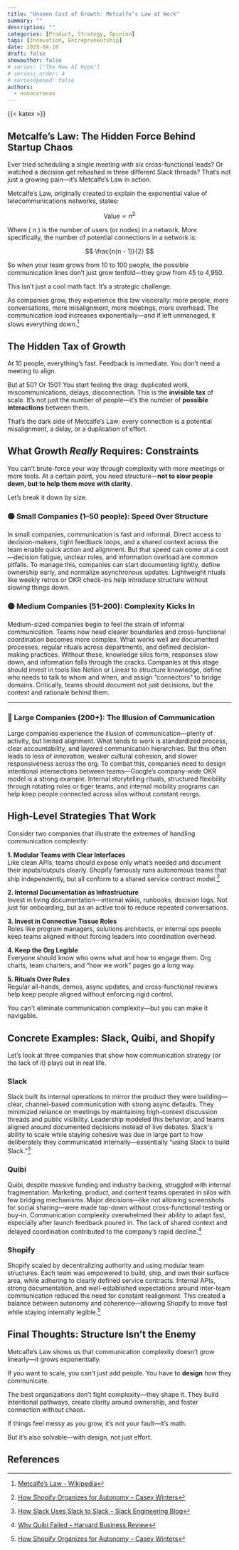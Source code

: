 ```yaml
---
title: "Unseen Cost of Growth: Metcalfe’s Law at Work"
summary: ""
description: ""
categories: [Product, Strategy, Opinion]
tags: [Innovation, Entrepreneurship]
date: 2025-04-10
draft: false
showauthor: false
# series: ["The New AI Hype"]
# series\_order: 4
# seriesOpened: false
authors:
  - nunocoracao
---
```



{{< katex >}}



## Metcalfe’s Law: The Hidden Force Behind Startup Chaos

Ever tried scheduling a single meeting with six cross-functional leads? Or watched a decision get rehashed in three different Slack threads? That’s not just a growing pain—it’s Metcalfe’s Law in action.

Metcalfe’s Law, originally created to explain the exponential value of telecommunications networks, states:

$$
\text{Value} \propto n^2
$$

Where \( n \) is the number of users (or nodes) in a network. More specifically, the number of potential connections in a network is:

$$
\frac{n(n - 1)}{2}
$$

So when your team grows from 10 to 100 people, the possible communication lines don’t just grow tenfold—they grow from 45 to 4,950.

This isn’t just a cool math fact. It’s a strategic challenge.

As companies grow, they experience this law viscerally: more people, more conversations, more misalignment, more meetings, more overhead. The communication load increases exponentially—and if left unmanaged, it slows everything down.[^1]



## The Hidden Tax of Growth

At 10 people, everything’s fast. Feedback is immediate. You don’t need a meeting to align.

But at 50? Or 150? You start feeling the drag: duplicated work, miscommunications, delays, disconnection. This is the **invisible tax** of scale. It’s not just the number of people—it’s the number of **possible interactions** between them.

That’s the dark side of Metcalfe’s Law: every connection is a potential misalignment, a delay, or a duplication of effort.



## What Growth *Really* Requires: Constraints

You can’t brute-force your way through complexity with more meetings or more tools. At a certain point, you need structure—**not to slow people down, but to help them move with clarity**.

Let’s break it down by size.



### 🟢 Small Companies (1–50 people): Speed Over Structure

In small companies, communication is fast and informal. Direct access to decision-makers, tight feedback loops, and a shared context across the team enable quick action and alignment. But that speed can come at a cost—decision fatigue, unclear roles, and information overload are common pitfalls. To manage this, companies can start documenting lightly, define ownership early, and normalize asynchronous updates. Lightweight rituals like weekly retros or OKR check-ins help introduce structure without slowing things down.



### 🟡 Medium Companies (51–200): Complexity Kicks In

Medium-sized companies begin to feel the strain of informal communication. Teams now need clearer boundaries and cross-functional coordination becomes more complex. What works well are documented processes, regular rituals across departments, and defined decision-making practices. Without these, knowledge silos form, responses slow down, and information falls through the cracks. Companies at this stage should invest in tools like Notion or Linear to structure knowledge, define who needs to talk to whom and when, and assign “connectors” to bridge domains. Critically, teams should document not just decisions, but the context and rationale behind them.

---

### 🔴 Large Companies (200+): The Illusion of Communication

Large companies experience the illusion of communication—plenty of activity, but limited alignment. What tends to work is standardized process, clear accountability, and layered communication hierarchies. But this often leads to loss of innovation, weaker cultural cohesion, and slower responsiveness across the org. To combat this, companies need to design intentional intersections between teams—Google’s company-wide OKR model is a strong example. Internal storytelling rituals, structured flexibility through rotating roles or tiger teams, and internal mobility programs can help keep people connected across silos without constant reorgs.



## High-Level Strategies That Work

Consider two companies that illustrate the extremes of handling communication complexity:

**1. Modular Teams with Clear Interfaces**  
Like clean APIs, teams should expose only what’s needed and document their inputs/outputs clearly. Shopify famously runs autonomous teams that ship independently, but all conform to a shared service contract model.[^3]

**2. Internal Documentation as Infrastructure**  
Invest in living documentation—internal wikis, runbooks, decision logs. Not just for onboarding, but as an active tool to reduce repeated conversations.

**3. Invest in Connective Tissue Roles**  
Roles like program managers, solutions architects, or internal ops people keep teams aligned without forcing leaders into coordination overhead.

**4. Keep the Org Legible**  
Everyone should know who owns what and how to engage them. Org charts, team charters, and “how we work” pages go a long way.

**5. Rituals Over Rules**  
Regular all-hands, demos, async updates, and cross-functional reviews help keep people aligned without enforcing rigid control.

You can't eliminate communication complexity—but you can make it navigable.


## Concrete Examples: Slack, Quibi, and Shopify

Let’s look at three companies that show how communication strategy (or the lack of it) plays out in real life.

### Slack  
Slack built its internal operations to mirror the product they were building—clear, channel-based communication with strong async defaults. They minimized reliance on meetings by maintaining high-context discussion threads and public visibility. Leadership modeled this behavior, and teams aligned around documented decisions instead of live debates. Slack's ability to scale while staying cohesive was due in large part to how deliberately they communicated internally—essentially “using Slack to build Slack.”[^4]

### Quibi  
Quibi, despite massive funding and industry backing, struggled with internal fragmentation. Marketing, product, and content teams operated in silos with few bridging mechanisms. Major decisions—like not allowing screenshots for social sharing—were made top-down without cross-functional testing or buy-in. Communication complexity overwhelmed their ability to adapt fast, especially after launch feedback poured in. The lack of shared context and delayed coordination contributed to the company’s rapid decline.[^5]

### Shopify  
Shopify scaled by decentralizing authority and using modular team structures. Each team was empowered to build, ship, and own their surface area, while adhering to clearly defined service contracts. Internal APIs, strong documentation, and well-established expectations around inter-team communication reduced the need for constant realignment. This created a balance between autonomy and coherence—allowing Shopify to move fast while staying internally legible.[^3]


## Final Thoughts: Structure Isn’t the Enemy

Metcalfe’s Law shows us that communication complexity doesn’t grow linearly—it grows exponentially.

If you want to scale, you can’t just add people. You have to **design** how they communicate.

The best organizations don’t fight complexity—they shape it. They build intentional pathways, create clarity around ownership, and foster connection without chaos.

If things feel messy as you grow, it’s not your fault—it’s math.

But it’s also solvable—with design, not just effort.

## References
[^1]: [Metcalfe’s Law - Wikipedia](https://en.wikipedia.org/wiki/Metcalfe%27s_law)  
[^2]: [The Communication Crisis of Scaling Startups – First Round Review](https://review.firstround.com/the-communication-crisis-of-scaling-startups)  
[^3]: [How Shopify Organizes for Autonomy – Casey Winters](https://caseyaccidental.com/how-shopify-organizes-for-autonomy/)  
[^4]: [How Slack Uses Slack to Slack – Slack Engineering Blog](https://slack.engineering/how-slack-uses-slack-to-slack/)  
[^5]: [Why Quibi Failed – Harvard Business Review](https://hbr.org/2021/04/why-quibi-failed)  
[^6]: [The Coordination Headwind – Venkatesh Rao, Ribbonfarm](https://www.ribbonfarm.com/2017/06/15/the-coordination-headwind/)

